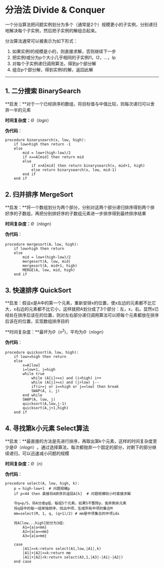 # 分治法 Divide & Conquer

一个分治算法把问题实例划分为多个（通常是2个）规模更小的子实例，分别递归地解决每个子实例，然后把子实例的解组合起来。

分治算法通常可以被表示为如下形式：

1. 如果实例I的规模是小的，则直接求解，否则继续下一步
2. 把实例I或分为p个大小几乎相同的子实例I1，I2，...，Ip
3. 对每个子实例递归调用算法，得到p个部分解
4. 组合p个部分解，得到实例I的解，返回此解

------

## 1.  二分搜索 BinarySearch

**启发：**对于一个已经排序的数组，将目标值与中值比较，则每次递归可以舍弃一半的元素

**时间复杂度：**$\Theta（logn）$

**伪代码**：

```
procedure binarysearch(x, low, high):
	if low>high then return -1
	else 
		mid = low+(high-low)/2
		if x==A[mid] then return mid
		else
			if x>A[mid] then return binarysearch(x, mid+1, high)
			else return binarysearch(x, low, mid-1)
		end if
	end if
```



## 2.  归并排序 MergeSort

**启发：**将一个数组划分为两个部分，分别对这两个部分递归排序得到两个排好序的子数组，再把分别排好序的子数组元素进一步排序得到最终排序结果

**时间复杂度：**$\Theta（nlogn）$

**伪代码**：

```
procedure mergesort(A，low, high):
	if low>high then return
	else 
		mid = low+(high-low)/2
		mergesort(A, low, mid)
		mergesort(A, mid+1, high)
		MERGE(A, low, mid, high)
	end if
```



## 3.  快速排序 QuickSort

**启发：假设x是A中的第一个元素，重新安排x的位置，使x左边的元素都不比它大，x右边的元素都不比它小，这样就把A划分成了3个部分：左，x，右。显然x已经处在排序后该在的位置，则对左右部分递归调用算法可以把每个元素都放在排序后该在的位置，实现数组排序目的

**时间复杂度：**最坏为$\Theta（n^2)$，平均为$\Theta（nlogn）$

**伪代码**：

```
procedure quicksort(A，low, high):
	if low>=high then return
	else
        x=A[low]
        i=low+1, j=high
        while true
            while (A[i]<=x) and (i<high) i++
            while (A[j]>=x) and (j>low) j--
            if(i>=j or i==high or j==low) then break
            SWAP(A, i, j)
        end while
        SWAP(A, low, j)
        quicksort(A,low,j-1)
        quicksort(A,j+1,high)
    end if
```



## 4. 寻找第k小元素 Select算法

**启发：**最直接的方法是先进行排序，再取出第k个元素，这样的时间复杂度至少是$\Theta（nlogn）​$。通过选择算法，每次都抛弃一个固定的部分，对剩下的部分继续递归，可以迅速减小问题的规模

**时间复杂度：**$\Theta（n）​$

**伪代码**：

```
procedure select(A, low, high, k):
	p = high-low+1	# 问题规模p
	if p<44 then 直接将A排序并返回A[k]	# 问题规模较小时直接求解
	
	令q=p/5，将A分成q组，每组5个元素。如果5不整除p，舍弃剩余元素
	将q组中的每一组单独排序，找出中项，生成所有中项的集合M
	mm=select(M, 1, q, (q+1)/2) # mm是中项集合的中项idx
	
	将A[low...high]划分为3组:
        A1={a|a<mm}
        A2={a|a==mm}
        A3={a|a>mm}
	
	case
		|A1|>=k:return select(A1,low,|A1|,k)
		|A1|+|A2|>=k:return mm
		|A1|+|A2|<k:return select(A3,1,|A3|-|A1|-|A2|)
	end case
```



